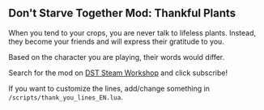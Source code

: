 ## Don't Starve Together Mod: Thankful Plants

When you tend to your crops, you are never talk to lifeless plants. Instead, they become your friends and will express their gratitude to you.

Based on the character you are playing, their words would differ. 

Search for the mod on [DST Steam Workshop](https://steamcommunity.com/sharedfiles/filedetails/?id=3544885118) and click subscribe!

If you want to customize the lines, add/change something in `/scripts/thank_you_lines_EN.lua`.
